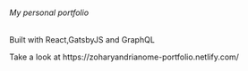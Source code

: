 <h6>My personal portfolio</h6>
<p>Built with React,GatsbyJS and GraphQL</p>
Take a look at https://zoharyandrianome-portfolio.netlify.com/
